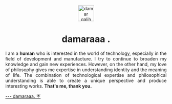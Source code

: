 <p align="center" margin="10px">
<a href="https://damar-glh.github.io/me" target="blank"><img align="center" src="[https://github.com/damar-glh/me/blob/main/public/favicon.jpg](https://github-production-user-asset-6210df.s3.amazonaws.com/114411272/271782610-87c04f72-817d-4e81-8e6a-b76376e8094f.png)" alt="damar galih" height="50" width="50"/></a>


<h1 align="center" text-decoration="none">damaraaa .</h1>
<p align="justify">I am a <b>human</b> who is interested in the world of technology, especially in the field of development and manufacture. I try to continue to broaden my knowledge and gain new experiences. However, on the other hand, my love of philosophy gives me expertise in understanding identity and the meaning of life. The combination of technological expertise and philosophical understanding is able to create a unique perspective and produce interesting works. <b>That's me, thank you.</b></p>

<a href="https://damar-glh.github.io/me" text-decoration="none"> --- damaraaa. ☔ </a>
